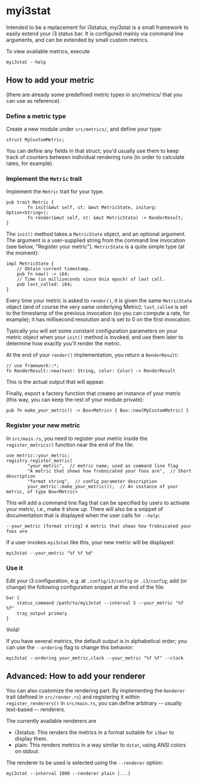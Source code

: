 # myi3stat

Intended to be a replacement for i3status, myi3stat is a small framework to
easily extend your i3 status bar. It is configured mainly via command line
arguments, and can be extended by small custom metrics.

To view available metrics, execute

    myi3stat --help

## How to add your metric

(there are already some predefined metric types in src/metrics/ that you can
use as reference).

### Define a metric type

Create a new module under `src/metrics/`, and define your type:

    struct MyCustomMetric;

You can define any fields in that struct; you'd usually use them to keep track
of counters between individual rendering runs (in order to calculate rates, for
example).

### Implement the `Metric` trait

Implement the `Metric` trait for your type.

    pub trait Metric {
            fn init(&mut self, st: &mut MetricState, initarg: Option<String>);
            fn render(&mut self, st: &mut MetricState) -> RenderResult;
    }

The `init()` method takes a `MetricState` object, and an optional argument. The
argument is a user-supplied string from the command line invocation (see below,
"Register your metric"). `MetricState` is a quite simple type (at the moment):

    impl MetricState {
        // Obtain current timestamp.
        pub fn now() -> i64;
        // Time (in milliseconds since Unix epoch) of last call.
        pub last_called: i64;
    }

Every time your metric is asked to `render()`, it is given the same
`MetricState` object (and of course the very same underlying Metric);
`last_called` is set to the timestamp of the previous invocation (so you can
compute a rate, for example); it has millisecond resolution and is set
to 0 on the first invocation.

Typically you will set some constant configuration parameters on your metric
object when your `init()` method is invoked, and use them later to determine
how exactly you'll render the metric.

At the end of your `render()` implementation, you return a `RenderResult`:

    // use framework::*;
    fn RenderResult::new(text: String, color: Color) -> RenderResult

This is the actual output that will appear.

Finally, export a factory function that creates an instance of your metric
(this way, you can keep the rest of your module private):

    pub fn make_your_metric() -> Box<Metric> { Box::new(MyCustomMetric) }

### Register your new metric

In `src/main.rs`, you need to register your metric inside the
`register_metrics()` function near the end of the file:

    use metric::your_metric;
    registry.register_metric(
            "your_metric",  // metric name; used as command line flag
            "A metric that shows how frobnicated your foos are",  // Short description
            "format string",  // config parameter description
            your_metric::make_your_metric());  // An instance of your metric, of type Box<Metric>

This will add a command line flag that can be specified by users to activate
your metric, i.e., make it show up. There will also be a snippet of
documentation that is displayed when the user calls for `--help`:

    --your_metric [format string] A metric that shows how frobnicated your foos are

If a user invokes `myi3stat` like this, your new metric will be displayed:

    myi3stat --your_metric "%f %f %d"

### Use it

Edit your i3 configuration, e.g. at `.config/i3/config` or `.i3/config`; add
(or change) the following configuration snippet at the end of the file:

    bar {
        status_command /path/to/myi3stat --interval 5 --your_metric "%f %f"
        tray_output primary
    }

Voilà!

If you have several metrics, the default output is in alphabetical order; you can use the
`--ordering` flag to change this behavior:

    myi3stat --ordering your_metric,clock --your_metric "%f %f" --clock

## Advanced: How to add your renderer

You can also customize the rendering part. By implementing the `Renderer` trait (defined in `src/render.rs`) and
registering it within `register_renderers()` in `src/main.rs`, you can define arbitrary -- usually text-based -- renderers.

The currently available renderers are

* i3status: This renders the metrics in a format suitable for `i3bar` to display them.
* plain: This renders metrics in a way similar to `dstat`, using ANSI colors on stdout.

The renderer to be used is selected using the `--renderer` option:

    myi3stat --interval 1000 --renderer plain [...]


